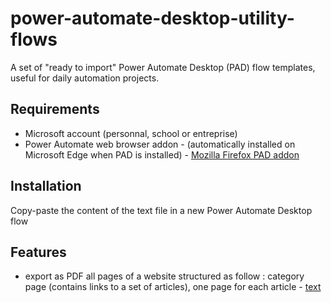 # power-automate-desktop-utility-flows
A set of "ready to import" Power Automate Desktop (PAD) flow templates, useful for daily automation projects.

## Requirements

* Microsoft account (personnal, school or entreprise)
* Power Automate web browser addon - (automatically installed on Microsoft Edge when PAD is installed) - [Mozilla Firefox PAD addon](https://addons.mozilla.org/firefox/addon/power-automate-desktop/)

## Installation

Copy-paste the content of the text file in a new Power Automate Desktop flow

## Features

* export as PDF all pages of a website structured as follow : category page (contains links to a set of articles), one page for each article - [text](https://github.com/ronan-deshays/power-automate-desktop-utility-flows/blob/main/export_as_pdf_all_pages_of_website)
